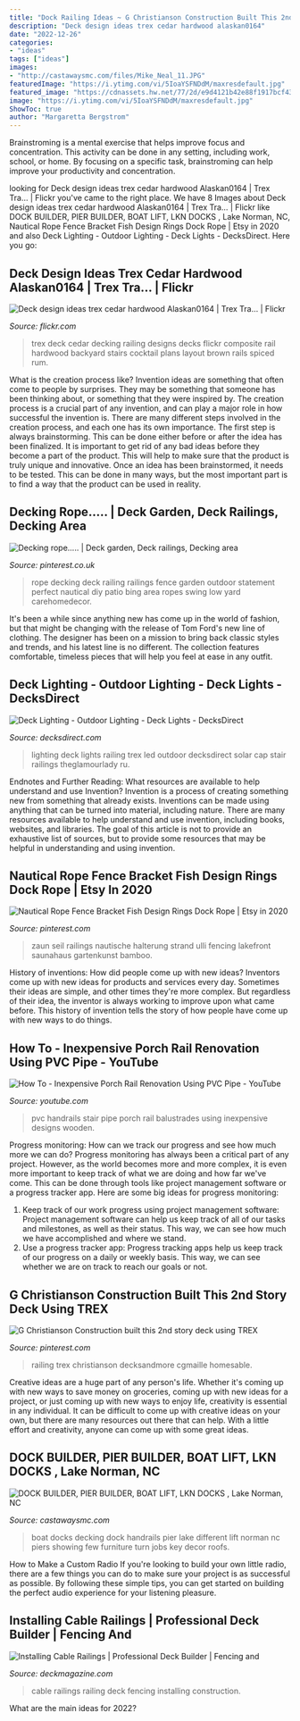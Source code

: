 ```yaml
---
title: "Dock Railing Ideas ~ G Christianson Construction Built This 2nd Story Deck Using Trex"
description: "Deck design ideas trex cedar hardwood alaskan0164"
date: "2022-12-26"
categories:
- "ideas"
tags: ["ideas"]
images:
- "http://castawaysmc.com/files/Mike_Neal_11.JPG"
featuredImage: "https://i.ytimg.com/vi/5IoaYSFNDdM/maxresdefault.jpg"
featured_image: "https://cdnassets.hw.net/77/2d/e9d4121b42e88f1917bcf43f6f1e/pdb1111el-lead-hero-tcm122-1513756.jpg"
image: "https://i.ytimg.com/vi/5IoaYSFNDdM/maxresdefault.jpg"
ShowToc: true
author: "Margaretta Bergstrom"
---
```



Brainstroming is a mental exercise that helps improve focus and concentration. This activity can be done in any setting, including work, school, or home. By focusing on a specific task, brainstroming can help improve your productivity and concentration.

	

		
looking for Deck design ideas trex cedar hardwood Alaskan0164 | Trex Tra… | Flickr you've came to the right place. We have 8 Images about Deck design ideas trex cedar hardwood Alaskan0164 | Trex Tra… | Flickr like DOCK BUILDER, PIER BUILDER, BOAT LIFT, LKN DOCKS , Lake Norman, NC, Nautical Rope Fence Bracket Fish Design Rings Dock Rope | Etsy in 2020 and also Deck Lighting - Outdoor Lighting - Deck Lights - DecksDirect. Here you go:
		
    
## Deck Design Ideas Trex Cedar Hardwood Alaskan0164 | Trex Tra… | Flickr

<img loading=lazy src="https://c1.staticflickr.com/5/4007/4683050554_a13fddcc94_z.jpg" onerror="this.onerror=null;this.src='https://tse3.mm.bing.net/th?id=OIP.iZgwxLhHhXDCE5SDDwrihwHaFj&amp;pid=15.1';" alt="Deck design ideas trex cedar hardwood Alaskan0164 | Trex Tra… | Flickr">

_Source: flickr.com_

>trex deck cedar decking railing designs decks flickr composite rail hardwood backyard stairs cocktail plans layout brown rails spiced rum. 

	

What is the creation process like?
Invention ideas are something that often come to people by surprises. They may be something that someone has been thinking about, or something that they were inspired by. The creation process is a crucial part of any invention, and can play a major role in how successful the invention is. There are many different steps involved in the creation process, and each one has its own importance. 
The first step is always brainstorming. This can be done either before or after the idea has been finalized. It is important to get rid of any bad ideas before they become a part of the product. This will help to make sure that the product is truly unique and innovative. Once an idea has been brainstormed, it needs to be tested. This can be done in many ways, but the most important part is to find a way that the product can be used in reality.

    
## Decking Rope..... | Deck Garden, Deck Railings, Decking Area

<img loading=lazy src="https://i.pinimg.com/originals/0a/f9/70/0af970113e46f64c3c6b26a2c6becaef.jpg" onerror="this.onerror=null;this.src='https://tse2.mm.bing.net/th?id=OIP.WVxASGK1WrJy_38YVh0taAHaFj&amp;pid=15.1';" alt="Decking rope..... | Deck garden, Deck railings, Decking area">

_Source: pinterest.co.uk_

>rope decking deck railing railings fence garden outdoor statement perfect nautical diy patio bing area ropes swing low yard carehomedecor. 

	

It's been a while since anything new has come up in the world of fashion, but that might be changing with the release of Tom Ford's new line of clothing. The designer has been on a mission to bring back classic styles and trends, and his latest line is no different. The collection features comfortable, timeless pieces that will help you feel at ease in any outfit.

    
## Deck Lighting - Outdoor Lighting - Deck Lights - DecksDirect

<img loading=lazy src="https://www.decksdirect.com/media/catalog/category/lighting.jpg" onerror="this.onerror=null;this.src='https://tse4.mm.bing.net/th?id=OIP.VaQYkxbL5E_sEcqi_cJfjwHaEJ&amp;pid=15.1';" alt="Deck Lighting - Outdoor Lighting - Deck Lights - DecksDirect">

_Source: decksdirect.com_

>lighting deck lights railing trex led outdoor decksdirect solar cap stair railings theglamourlady ru. 

	

Endnotes and Further Reading: What resources are available to help understand and use Invention?
Invention is a process of creating something new from something that already exists. Inventions can be made using anything that can be turned into material, including nature. There are many resources available to help understand and use invention, including books, websites, and libraries. The goal of this article is not to provide an exhaustive list of sources, but to provide some resources that may be helpful in understanding and using invention.

    
## Nautical Rope Fence Bracket Fish Design Rings Dock Rope | Etsy In 2020

<img loading=lazy src="https://i.pinimg.com/originals/a5/b3/d0/a5b3d003286ae6963d0dbad22a3fdef9.jpg" onerror="this.onerror=null;this.src='https://tse2.mm.bing.net/th?id=OIP.2KDmozMFJk-mrFzEKro_hQHaJ3&amp;pid=15.1';" alt="Nautical Rope Fence Bracket Fish Design Rings Dock Rope | Etsy in 2020">

_Source: pinterest.com_

>zaun seil railings nautische halterung strand ulli fencing lakefront saunahaus gartenkunst bamboo. 

	

History of inventions: How did people come up with new ideas?
Inventors come up with new ideas for products and services every day. Sometimes their ideas are simple, and other times they're more complex. But regardless of their idea, the inventor is always working to improve upon what came before. This history of invention tells the story of how people have come up with new ways to do things.

    
## How To - Inexpensive Porch Rail Renovation Using PVC Pipe - YouTube

<img loading=lazy src="https://i.ytimg.com/vi/5IoaYSFNDdM/maxresdefault.jpg" onerror="this.onerror=null;this.src='https://tse4.mm.bing.net/th?id=OIP.DJ9H-GK9nJqQEEYgg6xjsQHaEK&amp;pid=15.1';" alt="How To - Inexpensive Porch Rail Renovation Using PVC Pipe - YouTube">

_Source: youtube.com_

>pvc handrails stair pipe porch rail balustrades using inexpensive designs wooden. 

	

Progress monitoring: How can we track our progress and see how much more we can do?
Progress monitoring has always been a critical part of any project. However, as the world becomes more and more complex, it is even more important to keep track of what we are doing and how far we've come. This can be done through tools like project management software or a progress tracker app. Here are some big ideas for progress monitoring: 
1. Keep track of our work progress using project management software: Project management software can help us keep track of all of our tasks and milestones, as well as their status. This way, we can see how much we have accomplished and where we stand. 
2. Use a progress tracker app: Progress tracking apps help us keep track of our progress on a daily or weekly basis. This way, we can see whether we are on track to reach our goals or not. 

    
## G Christianson Construction Built This 2nd Story Deck Using TREX

<img loading=lazy src="https://i.pinimg.com/originals/54/59/f8/5459f84e749e332b34290507a01e9139.jpg" onerror="this.onerror=null;this.src='https://tse1.mm.bing.net/th?id=OIP.jiRSdl1kfJk2ms8x8Kxz4QHaLH&amp;pid=15.1';" alt="G Christianson Construction built this 2nd story deck using TREX">

_Source: pinterest.com_

>railing trex christianson decksandmore cgmaille homesable. 

	

Creative ideas are a huge part of any person's life. Whether it's coming up with new ways to save money on groceries, coming up with new ideas for a project, or just coming up with new ways to enjoy life, creativity is essential in any individual. It can be difficult to come up with creative ideas on your own, but there are many resources out there that can help. With a little effort and creativity, anyone can come up with some great ideas.

    
## DOCK BUILDER, PIER BUILDER, BOAT LIFT, LKN DOCKS , Lake Norman, NC

<img loading=lazy src="http://castawaysmc.com/files/Mike_Neal_11.JPG" onerror="this.onerror=null;this.src='https://tse1.mm.bing.net/th?id=OIP.pQBN7chqafkqxQC4RPSECgHaEK&amp;pid=15.1';" alt="DOCK BUILDER, PIER BUILDER, BOAT LIFT, LKN DOCKS , Lake Norman, NC">

_Source: castawaysmc.com_

>boat docks decking dock handrails pier lake different lift norman nc piers showing few furniture turn jobs key decor roofs. 

	

How to Make a Custom Radio
If you're looking to build your own little radio, there are a few things you can do to make sure your project is as successful as possible. By following these simple tips, you can get started on building the perfect audio experience for your listening pleasure.

    
## Installing Cable Railings | Professional Deck Builder | Fencing And

<img loading=lazy src="https://cdnassets.hw.net/77/2d/e9d4121b42e88f1917bcf43f6f1e/pdb1111el-lead-hero-tcm122-1513756.jpg" onerror="this.onerror=null;this.src='https://tse1.mm.bing.net/th?id=OIP.ylj-guSCASgCW_xn4WLrfgHaE8&amp;pid=15.1';" alt="Installing Cable Railings | Professional Deck Builder | Fencing and">

_Source: deckmagazine.com_

>cable railings railing deck fencing installing construction. 

	

What are the main ideas for 2022?
 

